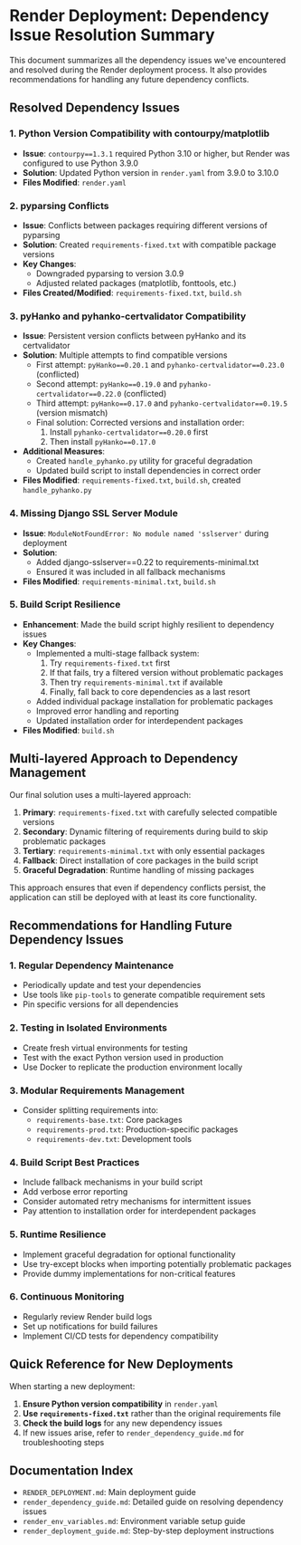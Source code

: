 # Render Deployment: Dependency Issue Resolution Summary

This document summarizes all the dependency issues we've encountered and resolved during the Render deployment process. It also provides recommendations for handling any future dependency conflicts.

## Resolved Dependency Issues

### 1. Python Version Compatibility with contourpy/matplotlib
- **Issue**: `contourpy==1.3.1` required Python 3.10 or higher, but Render was configured to use Python 3.9.0
- **Solution**: Updated Python version in `render.yaml` from 3.9.0 to 3.10.0
- **Files Modified**: `render.yaml`

### 2. pyparsing Conflicts
- **Issue**: Conflicts between packages requiring different versions of pyparsing
- **Solution**: Created `requirements-fixed.txt` with compatible package versions
- **Key Changes**: 
  - Downgraded pyparsing to version 3.0.9
  - Adjusted related packages (matplotlib, fonttools, etc.)
- **Files Created/Modified**: `requirements-fixed.txt`, `build.sh`

### 3. pyHanko and pyhanko-certvalidator Compatibility
- **Issue**: Persistent version conflicts between pyHanko and its certvalidator
- **Solution**: Multiple attempts to find compatible versions
  - First attempt: `pyHanko==0.20.1` and `pyhanko-certvalidator==0.23.0` (conflicted)
  - Second attempt: `pyHanko==0.19.0` and `pyhanko-certvalidator==0.22.0` (conflicted)
  - Third attempt: `pyHanko==0.17.0` and `pyhanko-certvalidator==0.19.5` (version mismatch)
  - Final solution: Corrected versions and installation order:
    1. Install `pyhanko-certvalidator==0.20.0` first
    2. Then install `pyHanko==0.17.0`
- **Additional Measures**:
  - Created `handle_pyhanko.py` utility for graceful degradation
  - Updated build script to install dependencies in correct order
- **Files Modified**: `requirements-fixed.txt`, `build.sh`, created `handle_pyhanko.py`

### 4. Missing Django SSL Server Module
- **Issue**: `ModuleNotFoundError: No module named 'sslserver'` during deployment
- **Solution**:
  - Added django-sslserver==0.22 to requirements-minimal.txt
  - Ensured it was included in all fallback mechanisms
- **Files Modified**: `requirements-minimal.txt`, `build.sh`

### 5. Build Script Resilience
- **Enhancement**: Made the build script highly resilient to dependency issues
- **Key Changes**:
  - Implemented a multi-stage fallback system:
    1. Try `requirements-fixed.txt` first
    2. If that fails, try a filtered version without problematic packages
    3. Then try `requirements-minimal.txt` if available
    4. Finally, fall back to core dependencies as a last resort
  - Added individual package installation for problematic packages
  - Improved error handling and reporting
  - Updated installation order for interdependent packages
- **Files Modified**: `build.sh`

## Multi-layered Approach to Dependency Management

Our final solution uses a multi-layered approach:

1. **Primary**: `requirements-fixed.txt` with carefully selected compatible versions
2. **Secondary**: Dynamic filtering of requirements during build to skip problematic packages
3. **Tertiary**: `requirements-minimal.txt` with only essential packages
4. **Fallback**: Direct installation of core packages in the build script
5. **Graceful Degradation**: Runtime handling of missing packages

This approach ensures that even if dependency conflicts persist, the application can still be deployed with at least its core functionality.

## Recommendations for Handling Future Dependency Issues

### 1. Regular Dependency Maintenance
- Periodically update and test your dependencies
- Use tools like `pip-tools` to generate compatible requirement sets
- Pin specific versions for all dependencies

### 2. Testing in Isolated Environments
- Create fresh virtual environments for testing
- Test with the exact Python version used in production
- Use Docker to replicate the production environment locally

### 3. Modular Requirements Management
- Consider splitting requirements into:
  - `requirements-base.txt`: Core packages
  - `requirements-prod.txt`: Production-specific packages
  - `requirements-dev.txt`: Development tools

### 4. Build Script Best Practices
- Include fallback mechanisms in your build script
- Add verbose error reporting
- Consider automated retry mechanisms for intermittent issues
- Pay attention to installation order for interdependent packages

### 5. Runtime Resilience
- Implement graceful degradation for optional functionality
- Use try-except blocks when importing potentially problematic packages
- Provide dummy implementations for non-critical features

### 6. Continuous Monitoring
- Regularly review Render build logs
- Set up notifications for build failures
- Implement CI/CD tests for dependency compatibility

## Quick Reference for New Deployments

When starting a new deployment:

1. **Ensure Python version compatibility** in `render.yaml`
2. **Use `requirements-fixed.txt`** rather than the original requirements file
3. **Check the build logs** for any new dependency issues
4. If new issues arise, refer to `render_dependency_guide.md` for troubleshooting steps

## Documentation Index

- `RENDER_DEPLOYMENT.md`: Main deployment guide
- `render_dependency_guide.md`: Detailed guide on resolving dependency issues
- `render_env_variables.md`: Environment variable setup guide
- `render_deployment_guide.md`: Step-by-step deployment instructions 